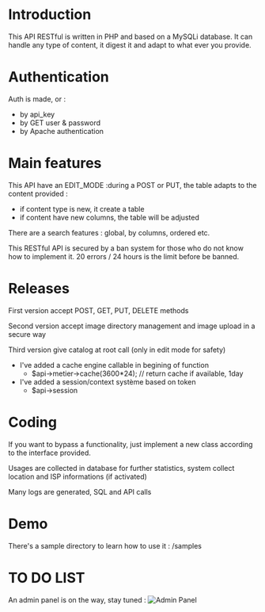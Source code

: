 # Introduction
This API RESTful is written in PHP and based on a MySQLi database. It can handle any type of content, it digest it and adapt to what ever you provide.

# Authentication 
Auth is made, or : 
- by api_key
- by GET user & password
- by Apache authentication

# Main features
This API have an EDIT_MODE :during a POST or PUT, the table adapts to the content provided :
- if content type is new, it create a table
- if content have new columns, the table will be adjusted

There are a search features : global, by columns, ordered etc.

This RESTful API is secured by a ban system for those who do not know how to implement it. 20 errors / 24 hours is the limit before be banned.

# Releases
First version accept POST, GET, PUT, DELETE methods

Second version accept image directory management and image upload in a secure way

Third version give catalog at root call (only in edit mode for safety)
- I've added a cache engine callable in begining of function
  -  $api->metier->cache(3600*24); // return cache if available, 1day
- I've added a session/context système based on token
  - $api->session

# Coding
If you want to bypass a functionality, just implement a new class according to the interface provided.

Usages are collected in database for further statistics, system collect location and ISP informations (if activated)

Many logs are generated, SQL and API calls

# Demo
There's a sample directory to learn how to use it : /samples

# TO DO LIST
An admin panel is on the way, stay tuned :
![Admin Panel](https://img4.hostingpics.net/pics/540494Pressepapier10.jpg)

